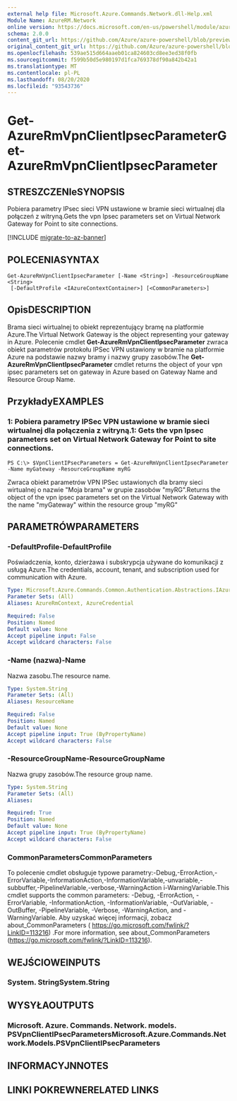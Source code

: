 ```yaml
---
external help file: Microsoft.Azure.Commands.Network.dll-Help.xml
Module Name: AzureRM.Network
online version: https://docs.microsoft.com/en-us/powershell/module/azurerm.network/get-azurermvpnclientipsecparameter
schema: 2.0.0
content_git_url: https://github.com/Azure/azure-powershell/blob/preview/src/ResourceManager/Network/Commands.Network/help/Get-AzureRmVpnClientIpsecParameter.md
original_content_git_url: https://github.com/Azure/azure-powershell/blob/preview/src/ResourceManager/Network/Commands.Network/help/Get-AzureRmVpnClientIpsecParameter.md
ms.openlocfilehash: 539ae515d664aaeb01ca824603cd8ee3ed38f0fb
ms.sourcegitcommit: f599b50d5e980197d1fca769378df90a842b42a1
ms.translationtype: MT
ms.contentlocale: pl-PL
ms.lasthandoff: 08/20/2020
ms.locfileid: "93543736"
---
```

# <span data-ttu-id="95a5d-101">Get-AzureRmVpnClientIpsecParameter</span><span class="sxs-lookup"><span data-stu-id="95a5d-101">Get-AzureRmVpnClientIpsecParameter</span></span>

## <span data-ttu-id="95a5d-102">STRESZCZENIe</span><span class="sxs-lookup"><span data-stu-id="95a5d-102">SYNOPSIS</span></span>
<span data-ttu-id="95a5d-103">Pobiera parametry IPsec sieci VPN ustawione w bramie sieci wirtualnej dla połączeń z witryną.</span><span class="sxs-lookup"><span data-stu-id="95a5d-103">Gets the vpn Ipsec parameters set on Virtual Network Gateway for Point to site connections.</span></span>

[!INCLUDE [migrate-to-az-banner](../../includes/migrate-to-az-banner.md)]

## <span data-ttu-id="95a5d-104">POLECENIA</span><span class="sxs-lookup"><span data-stu-id="95a5d-104">SYNTAX</span></span>

```
Get-AzureRmVpnClientIpsecParameter [-Name <String>] -ResourceGroupName <String>
 [-DefaultProfile <IAzureContextContainer>] [<CommonParameters>]
```

## <span data-ttu-id="95a5d-105">Opis</span><span class="sxs-lookup"><span data-stu-id="95a5d-105">DESCRIPTION</span></span>
<span data-ttu-id="95a5d-106">Brama sieci wirtualnej to obiekt reprezentujący bramę na platformie Azure.</span><span class="sxs-lookup"><span data-stu-id="95a5d-106">The Virtual Network Gateway is the object representing your gateway in Azure.</span></span>
<span data-ttu-id="95a5d-107">Polecenie cmdlet **Get-AzureRmVpnClientIpsecParameter** zwraca obiekt parametrów protokołu IPSec VPN ustawiony w bramie na platformie Azure na podstawie nazwy bramy i nazwy grupy zasobów.</span><span class="sxs-lookup"><span data-stu-id="95a5d-107">The **Get-AzureRmVpnClientIpsecParameter** cmdlet returns the object of your vpn ipsec parameters set on gateway in Azure based on Gateway Name and Resource Group Name.</span></span>

## <span data-ttu-id="95a5d-108">Przykłady</span><span class="sxs-lookup"><span data-stu-id="95a5d-108">EXAMPLES</span></span>

### <span data-ttu-id="95a5d-109">1: Pobiera parametry IPSec VPN ustawione w bramie sieci wirtualnej dla połączenia z witryną.</span><span class="sxs-lookup"><span data-stu-id="95a5d-109">1: Gets the vpn Ipsec parameters set on Virtual Network Gateway for Point to site connections.</span></span>
```
PS C:\> $VpnClientIPsecParameters = Get-AzureRmVpnClientIpsecParameter -Name myGateway -ResourceGroupName myRG
```

<span data-ttu-id="95a5d-110">Zwraca obiekt parametrów VPN IPSec ustawionych dla bramy sieci wirtualnej o nazwie "Moja brama" w grupie zasobów "myRG".</span><span class="sxs-lookup"><span data-stu-id="95a5d-110">Returns the object of the vpn ipsec parameters set on the Virtual Network Gateway with the name "myGateway" within the resource group "myRG"</span></span>

## <span data-ttu-id="95a5d-111">PARAMETRÓW</span><span class="sxs-lookup"><span data-stu-id="95a5d-111">PARAMETERS</span></span>

### <span data-ttu-id="95a5d-112">-DefaultProfile</span><span class="sxs-lookup"><span data-stu-id="95a5d-112">-DefaultProfile</span></span>
<span data-ttu-id="95a5d-113">Poświadczenia, konto, dzierżawa i subskrypcja używane do komunikacji z usługą Azure.</span><span class="sxs-lookup"><span data-stu-id="95a5d-113">The credentials, account, tenant, and subscription used for communication with Azure.</span></span>

```yaml
Type: Microsoft.Azure.Commands.Common.Authentication.Abstractions.IAzureContextContainer
Parameter Sets: (All)
Aliases: AzureRmContext, AzureCredential

Required: False
Position: Named
Default value: None
Accept pipeline input: False
Accept wildcard characters: False
```

### <span data-ttu-id="95a5d-114">-Name (nazwa)</span><span class="sxs-lookup"><span data-stu-id="95a5d-114">-Name</span></span>
<span data-ttu-id="95a5d-115">Nazwa zasobu.</span><span class="sxs-lookup"><span data-stu-id="95a5d-115">The resource name.</span></span>

```yaml
Type: System.String
Parameter Sets: (All)
Aliases: ResourceName

Required: False
Position: Named
Default value: None
Accept pipeline input: True (ByPropertyName)
Accept wildcard characters: False
```

### <span data-ttu-id="95a5d-116">-ResourceGroupName</span><span class="sxs-lookup"><span data-stu-id="95a5d-116">-ResourceGroupName</span></span>
<span data-ttu-id="95a5d-117">Nazwa grupy zasobów.</span><span class="sxs-lookup"><span data-stu-id="95a5d-117">The resource group name.</span></span>

```yaml
Type: System.String
Parameter Sets: (All)
Aliases:

Required: True
Position: Named
Default value: None
Accept pipeline input: True (ByPropertyName)
Accept wildcard characters: False
```

### <span data-ttu-id="95a5d-118">CommonParameters</span><span class="sxs-lookup"><span data-stu-id="95a5d-118">CommonParameters</span></span>
<span data-ttu-id="95a5d-119">To polecenie cmdlet obsługuje typowe parametry:-Debug,-ErrorAction,-ErrorVariable,-InformationAction,-InformationVariable,-unvariable,-subbuffer,-PipelineVariable,-verbose,-WarningAction i-WarningVariable.</span><span class="sxs-lookup"><span data-stu-id="95a5d-119">This cmdlet supports the common parameters: -Debug, -ErrorAction, -ErrorVariable, -InformationAction, -InformationVariable, -OutVariable, -OutBuffer, -PipelineVariable, -Verbose, -WarningAction, and -WarningVariable.</span></span> <span data-ttu-id="95a5d-120">Aby uzyskać więcej informacji, zobacz about_CommonParameters ( https://go.microsoft.com/fwlink/?LinkID=113216) .</span><span class="sxs-lookup"><span data-stu-id="95a5d-120">For more information, see about_CommonParameters (https://go.microsoft.com/fwlink/?LinkID=113216).</span></span>

## <span data-ttu-id="95a5d-121">WEJŚCIOWE</span><span class="sxs-lookup"><span data-stu-id="95a5d-121">INPUTS</span></span>

### <span data-ttu-id="95a5d-122">System. String</span><span class="sxs-lookup"><span data-stu-id="95a5d-122">System.String</span></span>

## <span data-ttu-id="95a5d-123">WYSYŁA</span><span class="sxs-lookup"><span data-stu-id="95a5d-123">OUTPUTS</span></span>

### <span data-ttu-id="95a5d-124">Microsoft. Azure. Commands. Network. models. PSVpnClientIPsecParameters</span><span class="sxs-lookup"><span data-stu-id="95a5d-124">Microsoft.Azure.Commands.Network.Models.PSVpnClientIPsecParameters</span></span>

## <span data-ttu-id="95a5d-125">INFORMACYJN</span><span class="sxs-lookup"><span data-stu-id="95a5d-125">NOTES</span></span>

## <span data-ttu-id="95a5d-126">LINKI POKREWNE</span><span class="sxs-lookup"><span data-stu-id="95a5d-126">RELATED LINKS</span></span>
